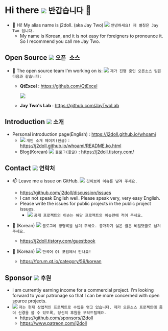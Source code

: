 # Hi there <img src="https://gist.github.com/j2doll/9f827711ba8b832d974a4f8e377bcf5a/raw/b6b323746310f5d98ae133148b7cba8f273505b3/kr.png" /> ```반갑습니다``` 👋

<!--

**j2doll/j2doll** is a ✨ _special_ ✨ repository because its `README.md` (this file) appears on your GitHub profile.

Here are some ideas to get you started:

- 🔭 I’m currently working on ...
- 🌱 I’m currently learning ...
- 👯 I’m looking to collaborate on ...
- 🤔 I’m looking for help with ...
- 💬 Ask me about ...
- 📫 How to reach me: ...
- 😄 Pronouns: ...
- ⚡ Fun fact: ...

-->

- :monkey: Hi! My alias name is j2doll. (aka Jay Two) <img src="https://gist.github.com/j2doll/9f827711ba8b832d974a4f8e377bcf5a/raw/b6b323746310f5d98ae133148b7cba8f273505b3/kr.png" /> ```안녕하세요! 제 별칭은 Jay Two 입니다.```
  - My name is Korean, and it is not easy for foreigners to pronounce it. So I recommend you call me Jay Two. 

## Open Source <img src="https://gist.github.com/j2doll/9f827711ba8b832d974a4f8e377bcf5a/raw/b6b323746310f5d98ae133148b7cba8f273505b3/kr.png" /> ```오픈 소스```
   
- 🔭 The open source team I'm working on is: <img src="https://gist.github.com/j2doll/9f827711ba8b832d974a4f8e377bcf5a/raw/b6b323746310f5d98ae133148b7cba8f273505b3/kr.png" /> ```제가 진행 중인 오픈소스 팀은 다음과 같습니다:```
  - **QtExcel** : https://github.com/QtExcel

    <img src="https://raw.githubusercontent.com/QtExcel/QXlsx/master/markdown.data/QXlsx-Desktop.png" />

  - **Jay Two's Lab** : https://github.com/JayTwoLab

## Introduction <img src="https://gist.github.com/j2doll/9f827711ba8b832d974a4f8e377bcf5a/raw/b6b323746310f5d98ae133148b7cba8f273505b3/kr.png" /> ```소개```

- Personal introduction page(English) : https://j2doll.github.io/whoami
  - <img src="https://gist.github.com/j2doll/9f827711ba8b832d974a4f8e377bcf5a/raw/b6b323746310f5d98ae133148b7cba8f273505b3/kr.png" /> ```개인 소개 페이지(한글)``` : https://j2doll.github.io/whoami/README.ko.html
  - Blog(Korean) <img src="https://gist.github.com/j2doll/9f827711ba8b832d974a4f8e377bcf5a/raw/b6b323746310f5d98ae133148b7cba8f273505b3/kr.png" /> ```블로그(한글)``` : https://j2doll.tistory.com/

## Contact <img src="https://gist.github.com/j2doll/9f827711ba8b832d974a4f8e377bcf5a/raw/b6b323746310f5d98ae133148b7cba8f273505b3/kr.png" /> ```연락처```

- :mailbox: Leave me a issue on GitHub. <img src="https://gist.github.com/j2doll/9f827711ba8b832d974a4f8e377bcf5a/raw/b6b323746310f5d98ae133148b7cba8f273505b3/kr.png" /> ```깃허브에 이슈를 남겨 주세요.```
  - https://github.com/j2doll/discussion/issues
  - I can not speak English well. Please speak very, very easy English.
  - Please write the issues for public projects in the public project issues. 
    - <img src="https://gist.github.com/j2doll/9f827711ba8b832d974a4f8e377bcf5a/raw/b6b323746310f5d98ae133148b7cba8f273505b3/kr.png" /> ```공개 프로젝트의 이슈는 해당 프로젝트의 이슈란에 적어 주세요.``` 

- 💬 (Korean) <img src="https://gist.github.com/j2doll/9f827711ba8b832d974a4f8e377bcf5a/raw/b6b323746310f5d98ae133148b7cba8f273505b3/kr.png" /> ```블로그에 방명록을 남겨 주세요. 공개하기 싫은 글은 비밀댓글로 남겨 주세요.```
   - https://j2doll.tistory.com/guestbook

- 💬 (Korean) <img src="https://gist.github.com/j2doll/9f827711ba8b832d974a4f8e377bcf5a/raw/b6b323746310f5d98ae133148b7cba8f273505b3/kr.png" /> ```한국어 Qt 포럼에서 만나요!``` 
  - https://forum.qt.io/category/59/korean

## Sponsor <img src="https://gist.github.com/j2doll/9f827711ba8b832d974a4f8e377bcf5a/raw/b6b323746310f5d98ae133148b7cba8f273505b3/kr.png" /> ```후원```
  - I am currently earning income for a commercial project. I'm looking forward to your patronage so that I can be more concerned with open source projects.
  - <img src="https://gist.github.com/j2doll/9f827711ba8b832d974a4f8e377bcf5a/raw/b6b323746310f5d98ae133148b7cba8f273505b3/kr.png" /> ```저는 현재 상업적인 프로젝트로 수입을 얻고 있습니다. 제가 오픈소스 프로젝트에 좀더 신경을 쓸 수 있도록, 당신의 후원을 부탁드릴께요.```
    - https://github.com/sponsors/j2doll
    - https://www.patreon.com/j2doll
